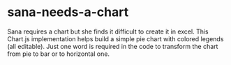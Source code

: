 # sana-needs-a-chart
Sana requires a chart but she finds it difficult to create it in excel.
This Chart.js implementation helps build a simple pie chart with colored legends (all editable). Just one word is required in the code to transform the chart from pie to bar or to horizontal one.

